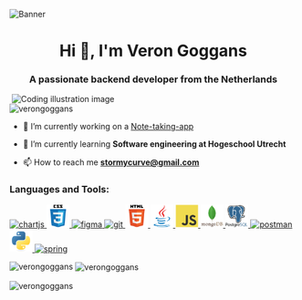 ![Banner](https://media.geeksforgeeks.org/wp-content/uploads/20221123153249/SkillsRequiredtoBecomeaBackendDeveloper.png)
<h1 align="center">Hi 👋, I'm Veron Goggans</h1>
<h3 align="center">A passionate backend developer from the Netherlands</h3>
<img align="right" alt="Coding illustration image" width="500" src="https://elitedigitalagency.com/blog/wp-content/uploads/2021/04/Screen-Shot-2021-04-26-at-5.43.16-PM.png">

<p align="left"> <img src="https://komarev.com/ghpvc/?username=verongoggans&label=Profile%20views&color=0e75b6&style=flat" alt="verongoggans" /> </p>

- 🔭 I’m currently working on a [Note-taking-app](https://github.com/VeronGoggans/Note-taking-app)

- 🌱 I’m currently learning **Software engineering at Hogeschool Utrecht**

- 📫 How to reach me **stormycurve@gmail.com**


<h3 align="left">Languages and Tools:</h3>
<p align="left"> <a href="https://www.chartjs.org" target="_blank" rel="noreferrer"> <img src="https://www.chartjs.org/media/logo-title.svg" alt="chartjs" width="40" height="40"/> </a> <a href="https://www.w3schools.com/css/" target="_blank" rel="noreferrer"> <img src="https://raw.githubusercontent.com/devicons/devicon/master/icons/css3/css3-original-wordmark.svg" alt="css3" width="40" height="40"/> </a> <a href="https://www.figma.com/" target="_blank" rel="noreferrer"> <img src="https://www.vectorlogo.zone/logos/figma/figma-icon.svg" alt="figma" width="40" height="40"/> </a> <a href="https://git-scm.com/" target="_blank" rel="noreferrer"> <img src="https://www.vectorlogo.zone/logos/git-scm/git-scm-icon.svg" alt="git" width="40" height="40"/> </a> <a href="https://www.w3.org/html/" target="_blank" rel="noreferrer"> <img src="https://raw.githubusercontent.com/devicons/devicon/master/icons/html5/html5-original-wordmark.svg" alt="html5" width="40" height="40"/> </a> <a href="https://www.java.com" target="_blank" rel="noreferrer"> <img src="https://raw.githubusercontent.com/devicons/devicon/master/icons/java/java-original.svg" alt="java" width="40" height="40"/> </a> <a href="https://developer.mozilla.org/en-US/docs/Web/JavaScript" target="_blank" rel="noreferrer"> <img src="https://raw.githubusercontent.com/devicons/devicon/master/icons/javascript/javascript-original.svg" alt="javascript" width="40" height="40"/> </a> <a href="https://www.mongodb.com/" target="_blank" rel="noreferrer"> <img src="https://raw.githubusercontent.com/devicons/devicon/master/icons/mongodb/mongodb-original-wordmark.svg" alt="mongodb" width="40" height="40"/> </a> <a href="https://www.postgresql.org" target="_blank" rel="noreferrer"> <img src="https://raw.githubusercontent.com/devicons/devicon/master/icons/postgresql/postgresql-original-wordmark.svg" alt="postgresql" width="40" height="40"/> </a> <a href="https://postman.com" target="_blank" rel="noreferrer"> <img src="https://www.vectorlogo.zone/logos/getpostman/getpostman-icon.svg" alt="postman" width="40" height="40"/> </a> <a href="https://www.python.org" target="_blank" rel="noreferrer"> <img src="https://raw.githubusercontent.com/devicons/devicon/master/icons/python/python-original.svg" alt="python" width="40" height="40"/> </a> <a href="https://spring.io/" target="_blank" rel="noreferrer"> <img src="https://www.vectorlogo.zone/logos/springio/springio-icon.svg" alt="spring" width="40" height="40"/> </a> </p>
<div display="flex" flex-direction="column" gap="10px">
  <p><img align="left" src="https://github-readme-stats.vercel.app/api/top-langs?username=verongoggans&show_icons=true&locale=en&layout=compact" alt="verongoggans" /></p>

  <p>&nbsp;<img align="center" src="https://github-readme-stats.vercel.app/api?username=verongoggans&show_icons=true&locale=en" alt="verongoggans" /></p>

  <p><img align="center" src="https://github-readme-streak-stats.herokuapp.com/?user=verongoggans&" alt="verongoggans" /></p>
</div>

